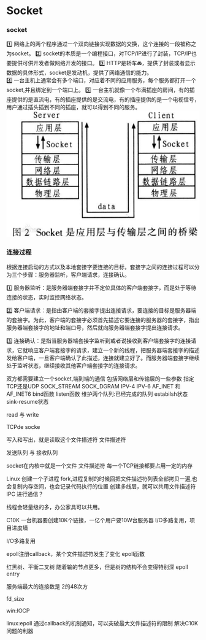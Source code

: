 # Socket

### socket
1️⃣ 网络上的两个程序通过一个双向链接实现数据的交换，这个连接的一段被称之为socket。
2️⃣ socket的本质是一个编程接口，对TCP/IP进行了封装，TCP/IP也要提供可供开发者做网络开发的接口。
3️⃣ HTTP是轿车🚘，提供了封装或者显示数据的具体形式，socket是发动机，提供了网络通信的能力。  
4️⃣ 一台主机上通常会有多个端口，对应着不同的应用服务，每个服务都打开一个socket,并且绑定到一个端口上。
5️⃣ 一台主机就像一个布满插座的房间，有的插座提供的是直流电，有的插座提供的是交流电，有的插座提供的是一个电视信号，用户通过插头插到不同的插座，就可以得到不同的服务。
![](/blog_assets/socket.png)


### 连接过程
根据连接启动的方式以及本地套接字要连接的目标，套接字之间的连接过程可以分为三个步骤：服务器监听，客户端请求，连接确认。

1️⃣ 服务器监听：是服务器端套接字并不定位具体的客户端套接字，而是处于等待连接的状态，实时监控网络状态。

2️⃣ 客户端请求：是指由客户端的套接字提出连接请求，要连接的目标是服务器端的套接字。为此，客户端的套接字必须首先描述它要连接的服务器的套接字，指出服务器端套接字的地址和端口号，然后就向服务器端套接字提出连接请求。

3️⃣ 连接确认：是指当服务器端套接字监听到或者说接收到客户端套接字的连接请求，它就响应客户端套接字的请求，建立一个新的线程，把服务器端套接字的描述发给客户端，一旦客户端确认了此描述，连接就建立好了。而服务器端套接字继续处于监听状态，继续接收其他客户端套接字的连接请求。


双方都需要建立一个socket,端到端的通信
包括网络层和传输层的一些参数 
指定 TCP还是UDP  SOCK_STREAM   SOCK_DGRAM
IPV-4 IPV-6  AF_INET 和 AF_INET6
bind函数
listen函数
维护两个队列:已经完成的队列
estabilsh状态
sink-resume状态

read 与 write

TCPde socke

写入和写出，就是读取这个文件描述符
文件描述符

发送队列 与 接收队列



socket在内核中就是一个文件
文件描述符
每一个TCP链接都要占用一定的内存  

Linux 创建一个子进程 fork,进程复制的时候回把文件描述符列表全部拷贝一遍,也会复制内存空间，也会记录代码执行的位置
创建多线层，就可以共用文件描述符
IPC 进行通信？

线程会轻量级的多，办公家具可以共用。

C10K 一台机器要创建10K个链接，一亿个用户要10W台服务器
I/O多路复用，项目进度墙

I/O多路复用

epoll注册callback，某个文件描述符发生了变化
epoll函数

红黑树、平衡二叉树  随着输的节点更多，但是树的结构不会变得特别深   epoll entry 


服务端最大的连接数是 2的48次方   

fd_size  

win:IOCP

linux:epoll  通过callback的机制通知，可以突破最大文件描述符的限制  解决C10K问题的利器  